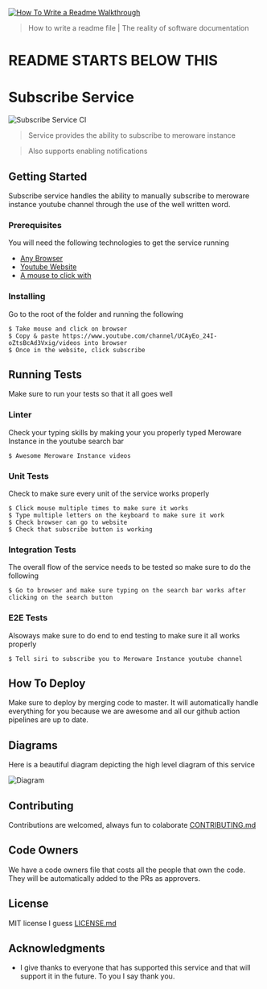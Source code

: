 [![How To Write a Readme Walkthrough](https://img.youtube.com/vi/7kMOD-Xd-zU/0.jpg)](https://www.youtube.com/watch?v=7kMOD-Xd-zU)

> How to write a readme file | The reality of software documentation

# README STARTS BELOW THIS 

# Subscribe Service

![Subscribe Service CI](https://github.com/meroware/example-aws-services-github-worflows/workflows/Aws%20Services%20CI/badge.svg)

> Service provides the ability to subscribe to meroware instance

> Also supports enabling notifications

## Getting Started

Subscribe service handles the ability to manually subscribe to meroware instance youtube channel through the use of the well written word. 

### Prerequisites

You will need the following technologies to get the service running

- [Any Browser](https://www.google.com/search?q=top+browsers&oq=top+browsers&aqs=chrome.0.0l7j69i60.2022j0j7&sourceid=chrome&ie=UTF-8)
- [Youtube Website](https://www.youtube.com/channel/UCAyEo_24I-oZtsBcAd3Vxig/videos)
- [A mouse to click with](https://www.google.com/search?q=top+mouse&oq=top+mouse+&aqs=chrome..69i57j0l7.1775j0j7&sourceid=chrome&ie=UTF-8)

### Installing

Go to the root of the folder and running the following

```
$ Take mouse and click on browser
$ Copy & paste https://www.youtube.com/channel/UCAyEo_24I-oZtsBcAd3Vxig/videos into browser
$ Once in the website, click subscribe
```

## Running Tests

Make sure to run your tests so that it all goes well

### Linter

Check your typing skills by making your you properly typed Meroware Instance in the youtube search bar

```
$ Awesome Meroware Instance videos
```

### Unit Tests

Check to make sure every unit of the service works properly 

```
$ Click mouse multiple times to make sure it works
$ Type multiple letters on the keyboard to make sure it work
$ Check browser can go to website
$ Check that subscribe button is working
```

### Integration Tests

The overall flow of the service needs to be tested so make sure to do the following

```
$ Go to browser and make sure typing on the search bar works after clicking on the search button
```

### E2E Tests

Alsoways make sure to do end to end testing to make sure it all works properly

```
$ Tell siri to subscribe you to Meroware Instance youtube channel 
```

## How To Deploy

Make sure to deploy by merging code to master. It will automatically handle everything for you because we are awesome and all our github action pipelines are up to date. 

## Diagrams

Here is a beautiful diagram depicting the high level diagram of this service

![Diagram](https://github.com/meroware/funny-readme/blob/master/diagram.png)

## Contributing

Contributions are welcomed, always fun to colaborate [CONTRIBUTING.md](https://github.com/meroware)

## Code Owners

We have a code owners file that costs all the people that own the code. They will be automatically added to the PRs as approvers. 

## License

MIT license I guess [LICENSE.md](LICENSE.md)

## Acknowledgments

* I give thanks to everyone that has supported this service and that will support it in the future. To you I say thank you. 

